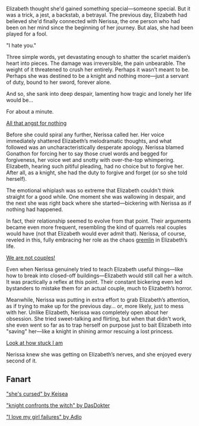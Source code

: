 <!-- title: Bloodraven -->
<!-- relationship: Romantic -->

Elizabeth thought she'd gained something special—someone special. But it was a trick, a jest, a backstab, a betrayal. The previous day, Elizabeth had believed she'd finally connected with Nerissa, the one person who had been on her mind since the beginning of her journey. But alas, she had been played for a fool.

"I hate you."

Three simple words, yet devastating enough to shatter the scarlet maiden’s heart into pieces. The damage was irreversible, the pain unbearable. The weight of it threatened to crush her entirely. Perhaps it wasn’t meant to be. Perhaps she was destined to be a knight and nothing more—just a servant of duty, bound to her sword, forever alone.

And so, she sank into deep despair, lamenting how tragic and lonely her life would be...

For about a minute.

[All that angst for nothing](#embed:https://www.youtube.com/live/1_dhGL0K5-k?si=OCYF7bUx3zTLXPnC&start=1127)

Before she could spiral any further, Nerissa called her. Her voice immediately shattered Elizabeth’s melodramatic thoughts, and what followed was an uncharacteristically desperate apology. Nerissa blamed Gonathon for forcing her to say those cruel words and begged for forgiveness, her voice wet and snotty with over-the-top whimpering. Elizabeth, hearing such pitiful pleading, had no choice but to forgive her. After all, as a knight, she had the duty to forgive and forget (or so she told herself).

The emotional whiplash was so extreme that Elizabeth couldn't think straight for a good while. One moment she was wallowing in despair, and the next she was right back where she started—bickering with Nerissa as if nothing had happened.

In fact, their relationship seemed to evolve from that point. Their arguments became even more frequent, resembling the kind of quarrels real couples would have (not that Elizabeth would ever admit that). Nerissa, of course, reveled in this, fully embracing her role as the chaos [gremlin](https://www.youtube.com/live/1_dhGL0K5-k?feature=shared&t=2151) in Elizabeth’s life.

[We are not couples!](#embed:https://www.youtube.com/live/1_dhGL0K5-k?si=OCYF7bUx3zTLXPnC&start=7439)

Even when Nerissa genuinely tried to teach Elizabeth useful things—like how to break into closed-off buildings—Elizabeth would still call her a witch. It was practically a reflex at this point. Their constant bickering even led bystanders to mistake them for an actual couple, much to Elizabeth’s horror.

Meanwhile, Nerissa was putting in extra effort to grab Elizabeth’s attention, as if trying to make up for the previous day... or, more likely, just to mess with her. Unlike Elizabeth, Nerissa was completely open about her obsession. She tried sweet-talking and flirting, but when that didn't work, she even went so far as to trap herself on purpose just to bait Elizabeth into "saving" her—like a knight in shining armor rescuing a lost princess.

[Look at how stuck I am](#embed:https://www.youtube.com/live/Lv6_Xl1u_Ss?si=0HM9J2gK_-pRZCcx&start=9690)

Nerissa knew she was getting on Elizabeth’s nerves, and she enjoyed every second of it.

## Fanart

["she's cursed" by Keisea](https://x.com/Keiseeaaa/status/1831845649870160186)

["knight confronts the witch" by DasDokter](https://x.com/DasDokter/status/1831973884461298095)

["I love my girl failures" by Adlo](https://x.com/WaywardAdlo/status/1832901859667005729)

